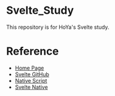 # Svelte_Study
This repository is for HoYa's Svelte study.

# Reference
* [Home Page](https://svelte.dev/)
* [Svelte GitHub](https://github.com/sveltejs/svelte)
* [Native Script](https://nativescript.org)
* [Svelte Native](https://svelte-native.technology)
